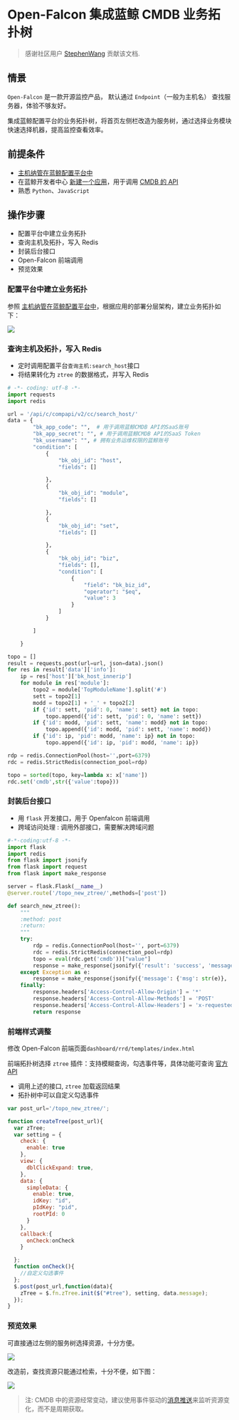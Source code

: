 # Open-Falcon 集成蓝鲸 CMDB 业务拓扑树
> 感谢社区用户 [StephenWang](https://bk.tencent.com/s-mart/personal/10116/) 贡献该文档.

## 情景
`Open-Falcon` 是一款开源监控产品， 默认通过 `Endpoint`（一般为主机名） 查找服务器，体验不够友好。

集成蓝鲸配置平台的业务拓扑树，将首页左侧栏改造为服务树，通过选择业务模块快速选择机器，提高监控查看效率。

## 前提条件
- [主机纳管在蓝鲸配置平台中](5.1/bk_solutions/CD/CMDB/CMDB_management_hosts.md)
- 在蓝鲸开发者中心 [新建一个应用](5.1/开发指南/SaaS开发/新手入门/Windows.md)，用于调用 [CMDB 的 API](5.1/API文档/CC/README.md)
- 熟悉 `Python`、`JavaScript`

## 操作步骤
- 配置平台中建立业务拓扑
- 查询主机及拓扑，写入 Redis
- 封装后台接口
- Open-Falcon 前端调用
- 预览效果

### 配置平台中建立业务拓扑
参照 [主机纳管在蓝鲸配置平台中](5.1/bk_solutions/CD/CMDB/CMDB_management_hosts.md)，根据应用的部署分层架构，建立业务拓扑如下：

![](../assets/15642787521397.jpg)

### 查询主机及拓扑，写入 Redis
- 定时调用配置平台`查询主机:search_host`接口
- 将结果转化为 `ztree` 的数据格式，并写入 Redis

```python
# -*- coding: utf-8 -*-
import requests
import redis

url = '/api/c/compapi/v2/cc/search_host/'
data = {
        "bk_app_code": "",  # 用于调用蓝鲸CMDB API的SaaS账号
        "bk_app_secret": "", # 用于调用蓝鲸CMDB API的SaaS Token
        "bk_username": "", # 拥有业务运维权限的蓝鲸账号
        "condition": [
            {
                "bk_obj_id": "host",
                "fields": []

            },
            {
                "bk_obj_id": "module",
                "fields": []

            },
            {
                "bk_obj_id": "set",
                "fields": []

            },
            {
                "bk_obj_id": "biz",
                "fields": [],
                "condition": [
                    {
                        "field": "bk_biz_id",
                        "operator": "$eq",
                        "value": 3
                    }
                ]
            }

        ]

    }

topo = []
result = requests.post(url=url, json=data).json()
for res in result['data']['info']:
    ip = res['host']['bk_host_innerip']
    for module in res['module']:
        topo2 = module['TopModuleName'].split('#')
        sett = topo2[1]
        modd = topo2[1] + '_' + topo2[2]
        if {'id': sett, 'pid': 0, 'name': sett} not in topo:
            topo.append({'id': sett, 'pid': 0, 'name': sett})
        if {'id': modd, 'pid': sett, 'name': modd} not in topo:
            topo.append({'id': modd, 'pid': sett, 'name': modd})
        if {'id': ip, 'pid': modd, 'name': ip} not in topo:
            topo.append({'id': ip, 'pid': modd, 'name': ip})

rdp = redis.ConnectionPool(host='',port=6379)
rdc = redis.StrictRedis(connection_pool=rdp)

topo = sorted(topo, key=lambda x: x['name'])
rdc.set('cmdb',str({'value':topo}))
```


### 封装后台接口
- 用 `flask` 开发接口，用于 Openfalcon 前端调用
- 跨域访问处理 : 调用外部接口，需要解决跨域问题

```python
#-*-coding:utf-8 -*-
import flask
import redis
from flask import jsonify
from flask import request
from flask import make_response

server = flask.Flask(__name__)
@server.route('/topo_new_ztree/',methods=['post'])

def search_new_ztree():
    """
    :method: post
    :return:
    """
    try:
        rdp = redis.ConnectionPool(host='', port=6379)
        rdc = redis.StrictRedis(connection_pool=rdp)
        topo = eval(rdc.get('cmdb'))["value"]
        response = make_response(jsonify({'result': 'success', 'message': topo}))
    except Exception as e:
        response = make_response(jsonify({'message': {'msg': str(e)}, 'result': 'fail'}))
    finally:
        response.headers['Access-Control-Allow-Origin'] = '*'
        response.headers['Access-Control-Allow-Methods'] = 'POST'
        response.headers['Access-Control-Allow-Headers'] = 'x-requested-with,content-type'
        return response
```

### 前端样式调整

修改 Open-Falcon 前端页面`dashboard/rrd/templates/index.html`

前端拓扑树选择 `ztree` 插件：支持模糊查询，勾选事件等，具体功能可查询 [官方 API](http://www.treejs.cn/v3/api.php "ztree")

- 调用上述的接口, `ztree` 加载返回结果
- 拓扑树中可以自定义勾选事件

```javascript
var post_url='/topo_new_ztree/';

function createTree(post_url){
  var zTree;
  var setting = {
    check: {
      enable: true
    },
    view: {
      dblClickExpand: true,
    },
    data: {
      simpleData: {
        enable: true,
        idKey: "id",
        pIdKey: "pid",
        rootPId: 0
      }
    },
    callback:{
      onCheck:onCheck
    }

  };
  function onCheck(){
    //自定义勾选事件
  };
  $.post(post_url,function(data){
    zTree = $.fn.zTree.init($("#tree"), setting, data.message);
  });
}
```

### 预览效果

可直接通过左侧的服务树选择资源，十分方便。

![](../assets/15642788068769.jpg)

改造前，查找资源只能通过检索，十分不便，如下图：

![](../assets/15643014658046.jpg)

> 注: CMDB 中的资源经常变动，建议使用事件驱动的[消息推送](5.1/配置平台/产品功能/ModelManagement.md)来监听资源变化，而不是周期获取。
